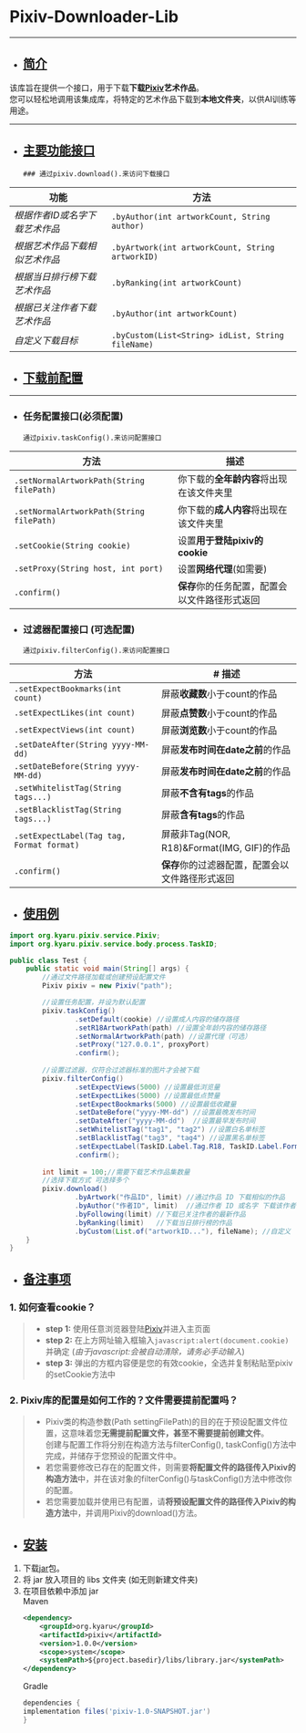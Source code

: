 # Pixiv-Downloader-Lib
___


- ## [简介]()
该库旨在提供一个接口，用于下载**下载[Pixiv](https://www.pixiv.net)艺术作品**。  
您可以轻松地调用该集成库，将特定的艺术作品下载到**本地文件夹**，以供AI训练等用途。
___
- ## [主要功能接口]()
      ### 通过pixiv.download().来访问下载接口
| 功能                | 方法                                                |
|-------------------|---------------------------------------------------|
  | *根据作者ID或名字下载艺术作品* | `.byAuthor(int artworkCount, String author)`      |
| *根据艺术作品下载相似艺术作品*  | `.byArtwork(int artworkCount, String artworkID)`  |
| *根据当日排行榜下载艺术作品*   | `.byRanking(int artworkCount)`                    |
| *根据已关注作者下载艺术作品*   | `.byAuthor(int artworkCount)`                     |
| *自定义下载目标*         | `.byCustom(List<String> idList, String fileName)` |

- ##  [下载前配置]()
---
- ### 任务配置接口(必须配置)

      通过pixiv.taskConfig().来访问配置接口
| 方法                                        | 描述                        |
|-------------------------------------------|---------------------------|
| `.setNormalArtworkPath(String filePath)`  | 你下载的**全年龄内容**将出现在该文件夹里    |
| `.setNormalArtworkPath(String filePath)`  | 你下载的**成人内容**将出现在该文件夹里     |
| `.setCookie(String cookie)`               | 设置**用于登陆pixiv的cookie**    |
| `.setProxy(String host, int port)`        | 设置**网络代理**(如需要)           |
| `.confirm()`                              | **保存**你的任务配置，配置会以文件路径形式返回 |


 - ### 过滤器配置接口 (可选配置)
       通过pixiv.filterConfig().来访问配置接口
| 方法                                        | # 描述                                 |
|-------------------------------------------|--------------------------------------|
| `.setExpectBookmarks(int count)`          | 屏蔽**收藏数**小于count的作品                  |
| `.setExpectLikes(int count)`              | 屏蔽**点赞数**小于count的作品                  |
| `.setExpectViews(int count)`              | 屏蔽**浏览数**小于count的作品                  |
| `.setDateAfter(String yyyy-MM-dd)`        | 屏蔽**发布时间在date之前**的作品                 |
| `.setDateBefore(String yyyy-MM-dd)`       | 屏蔽**发布时间在date之前**的作品                 |
| `.setWhitelistTag(String tags...)`        | 屏蔽**不含有tags**的作品                     |
| `.setBlacklistTag(String tags...)`        | 屏蔽**含有tags**的作品                      |
| `.setExpectLabel(Tag tag, Format format)` | 屏蔽非Tag(NOR, R18)&Format(IMG, GIF)的作品 |
| `.confirm()`                              | **保存**你的过滤器配置，配置会以文件路径形式返回           |

- ## [使用例]()
```java
import org.kyaru.pixiv.service.Pixiv;
import org.kyaru.pixiv.service.body.process.TaskID;

public class Test {
    public static void main(String[] args) {
        //通过文件路径加载或创建预设配置文件
        Pixiv pixiv = new Pixiv("path");

        //设置任务配置，并设为默认配置
        pixiv.taskConfig()
                .setDefault(cookie) //设置成人内容的储存路径
                .setR18ArtworkPath(path) //设置全年龄内容的储存路径
                .setNormalArtworkPath(path) //设置代理（可选）
                .setProxy("127.0.0.1", proxyPort)
                .confirm();
        
        //设置过滤器，仅符合过滤器标准的图片才会被下载
        pixiv.filterConfig()
                .setExpectViews(5000) //设置最低浏览量
                .setExpectLikes(5000) //设置最低点赞量
                .setExpectBookmarks(5000) //设置最低收藏量
                .setDateBefore("yyyy-MM-dd") //设置最晚发布时间
                .setDateAfter("yyyy-MM-dd")  //设置最早发布时间
                .setWhitelistTag("tag1", "tag2") //设置白名单标签
                .setBlacklistTag("tag3", "tag4") //设置黑名单标签
                .setExpectLabel(TaskID.Label.Tag.R18, TaskID.Label.Format.GIF) //设置仅下载成人动图
                .confirm();
        
        int limit = 100;//需要下载艺术作品集数量
        //选择下载方式 可选择多个
        pixiv.download()
                .byArtwork("作品ID", limit) //通过作品 ID 下载相似的作品
                .byAuthor("作者ID", limit)  //通过作者 ID 或名字 下载该作者的最新作品
                .byFollowing(limit) //下载已关注作者的最新作品
                .byRanking(limit)   //下载当日排行榜的作品
                .byCustom(List.of("artworkID..."), fileName); //自定义
    }
}
```
- ## [备注事项]()
### 1. 如何查看cookie？
> - **step 1:** 使用任意浏览器登陆[Pixiv](https://www.pixiv.net)并进入主页面  
> -  **step 2:** 在上方网址输入框输入`javascript:alert(document.cookie)`并确定 (*由于javascript:会被自动清除，请务必手动输入*)  
> -  **step 3:** 弹出的方框内容便是您的有效cookie，全选并复制粘贴至pixiv的setCookie方法中
### 2. Pixiv库的配置是如何工作的？文件需要提前配置吗？
> - Pixiv类的构造参数(Path settingFilePath)的目的在于预设配置文件位置，这意味着您**无需提前配置文件，甚至不需要提前创建文件**。   
> 创建与配置工作将分别在构造方法与filterConfig(), taskConfig()方法中完成，并储存于您预设的配置文件中。  
> - 若您需要修改已存在的配置文件，则需要**将配置文件的路径传入Pixiv的构造方法**中，并在该对象的filterConfig()与taskConfig()方法中修改你的配置。
> - 若您需要加载并使用已有配置，请**将预设配置文件的路径传入Pixiv的构造方法**中，并调用Pixiv的download()方法。

- ## [安装]()
1. 下载[jar](https://github.com/Ita-Ya/Pixiv/releases/download/lib/pixiv-1.0-SNAPSHOT.jar)包。
2. 将 jar 放入项目的 libs 文件夹 (如无则新建文件夹)
3. 在项目依赖中添加 jar  
   Maven
   ```xml
   <dependency>
       <groupId>org.kyaru</groupId>
       <artifactId>pixiv</artifactId>
       <version>1.0.0</version>
       <scope>system</scope>
       <systemPath>${project.basedir}/libs/library.jar</systemPath>
   </dependency>
   ```
   Gradle
   ```groovy
   dependencies {
   implementation files('pixiv-1.0-SNAPSHOT.jar')
   }
   ```
   



